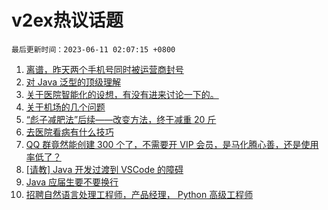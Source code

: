 # v2ex热议话题

`最后更新时间：2023-06-11 02:07:15 +0800`

1. [离谱，昨天两个手机号同时被运营商封号](https://www.v2ex.com/t/947499)
1. [对 Java 泛型的顶级理解](https://www.v2ex.com/t/947486)
1. [关于医院智能化的设想，有没有进来讨论一下的。](https://www.v2ex.com/t/947498)
1. [关于机场的几个问题](https://www.v2ex.com/t/947477)
1. [“彪子减肥法”后续——改变方法，终于减重 20 斤](https://www.v2ex.com/t/947474)
1. [去医院看病有什么技巧](https://www.v2ex.com/t/947509)
1. [QQ 群竟然能创建 300 个了，不需要开 VIP 会员，是马化腾心善，还是使用率低了？](https://www.v2ex.com/t/947469)
1. [[请教] Java 开发过渡到 VSCode 的障碍](https://www.v2ex.com/t/947532)
1. [Java 应届生要不要换行](https://www.v2ex.com/t/947515)
1. [招聘自然语言处理工程师，产品经理， Python 高级工程师](https://www.v2ex.com/t/947478)

